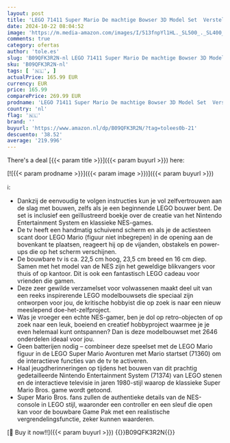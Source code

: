 ```yaml
---
layout: post
title: 'LEGO 71411 Super Mario De machtige Bowser 3D Model Set  Verstelbare Personage Figuur met Gevechtsplatform  Verzamelitem en Cadeau Idee'
date: 2024-10-22 08:04:52
image: 'https://m.media-amazon.com/images/I/513fnpYl1HL._SL500_._SL400_.jpg'
comments: true
category: ofertas
author: 'tole.es'
slug: 'B09QFK3R2N-nl LEGO 71411 Super Mario De machtige Bowser 3D Model Set...'
sku: 'B09QFK3R2N-nl'
tags: [ '🇳🇱', ]
actualPrice: 165.99 EUR
currency: EUR
price: 165.99
comparePrice: 269.99 EUR
prodname: 'LEGO 71411 Super Mario De machtige Bowser 3D Model Set  Verstelbare Personage Figuur met Gevechtsplatform  Verzamelitem en Cadeau Idee'
country: 'nl'
flag: '🇳🇱'
brand: ''
buyurl: 'https://www.amazon.nl/dp/B09QFK3R2N/?tag=tolees0b-21'
descuento: '38.52'
average: '219.996'
---
```


There's a deal [{{< param title >}}]({{< param buyurl >}})  here:

[![{{< param prodname >}}]({{< param image >}})]({{< param buyurl >}})

ℹ️:

- Dankzij de eenvoudig te volgen instructies kun je vol zelfvertrouwen aan de slag met bouwen, zelfs als je een beginnende LEGO bouwer bent. De set is inclusief een geïllustreerd boekje over de creatie van het Nintendo Entertainment System en klassieke NES-games.
- De tv heeft een handmatig schuivend scherm en als je de actiesteen scant door LEGO Mario (figuur niet inbegrepen) in de opening aan de bovenkant te plaatsen, reageert hij op de vijanden, obstakels en power-ups die op het scherm verschijnen.
- De bouwbare tv is ca. 22,5 cm hoog, 23,5 cm breed en 16 cm diep. Samen met het model van de NES zijn het geweldige blikvangers voor thuis of op kantoor. Dit is ook een fantastisch LEGO cadeau voor vrienden die gamen.
- Deze zeer gewilde verzamelset voor volwassenen maakt deel uit van een reeks inspirerende LEGO modelbouwsets die speciaal zijn ontworpen voor jou, de kritische hobbyist die op zoek is naar een nieuw meeslepend doe-het-zelfproject.
- Was je vroeger een echte NES-gamer, ben je dol op retro-objecten of op zoek naar een leuk, boeiend en creatief hobbyproject waarmee je je even helemaal kunt ontspannen? Dan is deze modelbouwset met 2646 onderdelen ideaal voor jou.
- Geen batterijen nodig – combineer deze speelset met de LEGO Mario figuur in de LEGO Super Mario Avonturen met Mario startset (71360) om de interactieve functies van de tv te activeren.
- Haal jeugdherinneringen op tijdens het bouwen van dit prachtig gedetailleerde Nintendo Entertainment System (71374) van LEGO stenen en de interactieve televisie in jaren 1980-stijl waarop de klassieke Super Mario Bros. game wordt getoond.
- Super Mario Bros. fans zullen de authentieke details van de NES-console in LEGO stijl, waaronder een controller en een sleuf die open kan voor de bouwbare Game Pak met een realistische vergrendelingsfunctie, zeker kunnen waarderen.

[🛒 Buy it now!!]({{< param buyurl >}})
{{<world>}}B09QFK3R2N{{</world>}}
